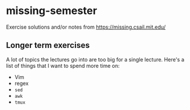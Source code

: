 # missing-semester

Exercise solutions and/or notes from https://missing.csail.mit.edu/

## Longer term exercises

A lot of topics the lectures go into are too big for a single lecture. Here's a list of things that I want to spend more time on:

* Vim
* regex
* `sed`
* `awk`
* `tmux`
